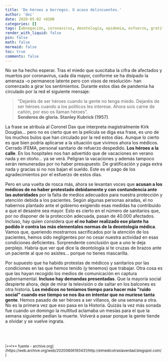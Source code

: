 ```yaml
---
title: 'De héroes a borregos. O acaso delincuentes.'
author: 'doc'
date: 2020-05-02 +0100
categories: []
tags: [abnegación, coronavirus, deontología, epidemia, esfuerzo, gratitud, héroes, médicos, protesta]
render_with_liquid: false
pin: false
math: false
mermaid: false
toc: true
comments: false
---
```

No se ha hecho esperar. Tras el miedo que suscitaba la cifra de afectados y muertos por coronavirus, cada día mayor, conforme se ha disipado la amenaza -o permanece latente pero con visos de resolución- han comenzado a girar los sentimientos. Durante estos días de pandemia ha circulado por la red el siguiente mensaje:

> “Dejaréis de ser héroes cuando la gente no tenga miedo.
Dejaréis de ser héroes cuando a los políticos les interese.
Ahora sois carne de cañón, por eso os llaman héroes”.  
**Senderos de gloria. Stanley Kubrick (1957)**.  

La frase se atribuía al Coronel Dax que interpreta magistralmente Kirk Douglas... pero no es cierto que en la película se diga esa frase, es uno de los muchos bulos que han circulado por la red estos días. Aunque lo cierto es que bien podría aplicarse a la situación que vivimos ahora los médicos. Cerrado IFEMA, personal sanitario de refuerzo despedido. **Los héroes a la calle**. En los hospitales nos han advertido que de vacaciones en verano nada y en otoño... ya se verá. Peligran la vacaciones y además tampoco serán remuneradas por no haber presupuesto. De gratificación y paga extra nada y gracias si no nos bajan el sueldo. Este es el pago de los agradecimientos por el esfuerzo de estos días.  

Pero en una vuelta de rosca más, ahora se levantan voces que **acusan a los médicos de no haber protestado debidamente y con contundencia ante las autoridades** por la falta de medios adecuados para nuestra protección y atención debida a los pacientes. Según algunas personas airadas, el no habernos plantado ante el gobierno exigiendo esas medidas ha contribuido a que el desastre sea mayor. Esto es cierto en el número de sanitarios que, por no disponer de la protección adecuada, pasan de 40.000 afectados. Incluso, hay quien considera que **el no haber realizado ese plante ha podido ir contra las más elementales normas de la deontología médica**. Vamos que, queriendo mostrarnos sacrificados por la atención de los pacientes, hemos sido negligentes por no cesar nuestra actividad en esas condiciones deficientes. Sorprendente conclusión que a uno le deja perplejo. Habría que ver qué dice la deontología si te cruzas de brazos ante un paciente al que no asistes... porque no tienes mascarilla.  

Por supuesto que ha habido protestas de médicos y sanitarios por las condiciones en las que hemos tenido (y tenemos) que trabajar. Otra cosa es que las hayan recogido los medios de comunicación en captura gubernamental. **Incluso hay demandas presentadas**. Que la mayoría social despierte ahora, deje de mirar la televisión o de saltar en los balcones es otra historia. **Los médicos no teníamos tiempo para hacer más "ruido social" cuando ese tiempo se nos iba en intentar que no muriese tanta gente**. Hemos pasado de ser héroes a ser villanos, de una semana a otra. No es la primera vez que eso pasa en la Historia. Quizás la vez más sonada fue cuando un domingo la multitud aclamaba un mesías para el que la semana siguiente pedían la muerte. Volverá a pasar porque la gente tiende a olvidar y se vuelve ingrata.  

<br>
<br>
<br>
<small>[**!** fuente - archive.org](https://web.archive.org/web/20200806193431/http://elmedicotraslaverdad.blogspot.com/)</small>  
